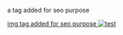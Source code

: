 a tag added for seo purpose
  <a aria-label="test" href="test.jpg" title="test">

img tag added for seo purpose
  <img src="test.jpg" alt="test" class="img_1" loading="lazy">
